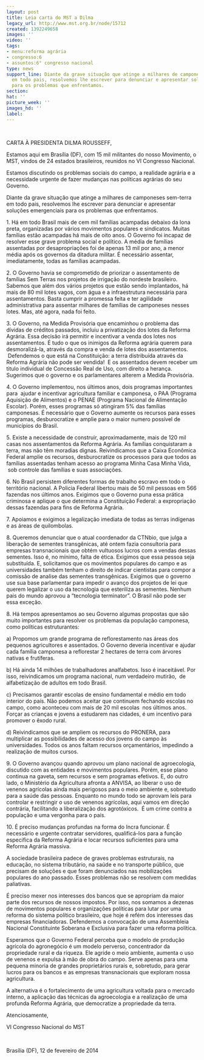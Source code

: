```yaml
---
layout: post
title: Leia carta do MST a Dilma
legacy_url: http://www.mst.org.br/node/15712
created: 1392249658
images: ''
video: ''
tags:
- menu:reforma agrária
- congresso:6
- assuntos:6° congresso nacional
type: news
support_line: Diante da grave situação que atinge a milhares de camponeses sem-terra
  em todo pais, resolvemos lhe escrever para denunciar e apresentar soluções emergenciais
  para os problemas que enfrentamos.
section: 
hat: ''
picture_week: ''
images_hd: ''
label: 
---
```

<p>&nbsp;</p><p>CARTA À PRESIDENTA DILMA ROUSSEFF,&nbsp;</p><p>Estamos aqui em Brasília (DF), com 15 mil militantes do nosso Movimento, o MST, vindos de 24 estados brasileiros, reunidos no VI Congresso Nacional.</p><p>Estamos discutindo os problemas sociais do campo, a realidade agrária e a necessidade urgente de fazer mudanças nas políticas agrárias do seu Governo.</p><p>Diante da grave situação que atinge a milhares de camponeses sem-terra em todo pais, resolvemos lhe escrever para denunciar e apresentar soluções emergenciais para os problemas que enfrentamos.</p><p>1. Há em todo Brasil mais de cem mil famílias acampadas debaixo da lona preta, organizadas por vários movimentos populares e sindicatos. Muitas famílias estão acampadas há mais de oito anos. O Governo foi incapaz de resolver esse grave problema social e político. A média de famílias assentadas por desapropriações foi de apenas 13 mil por ano, a menor média após os governos da ditadura militar. É necessário assentar, imediatamente, todas as famílias acampadas.</p><p>2. O Governo havia se comprometido de priorizar o assentamento de famílias Sem Terras nos projetos de irrigação do nordeste brasileiro. Sabemos que além dos vários projetos que estão sendo implantados, há mais de 80 mil lotes vagos, com água e a infraestrutura necessária para assentamentos. Basta cumprir a promessa feita e ter agilidade administrativa para assentar milhares de famílias de camponeses nesses lotes. Mas, até agora, nada foi feito.</p><p>3. O Governo, na Medida Provisória que encaminhou o problema das dívidas de créditos passados, incluiu a privatização dos lotes da Reforma Agrária. Essa decisão irá permitir e incentivar a venda dos lotes nos assentamentos. É tudo o que os inimigos da Reforma agrária querem para desmoralizá-la, através da compra e venda de lotes dos assentamentos. &nbsp;Defendemos o que está na Constituição: a terra distribuída através da Reforma Agrária não pode ser vendida! &nbsp;E os assentados devem receber um titulo individual de Concessão Real de Uso, com direito a herança. Sugerimos que o governo e os parlamentares alterem a Medida Provisória.</p><p>4. O Governo implementou, nos últimos anos, dois programas importantes para &nbsp;ajudar e incentivar agricultura familiar e camponesa, o PAA (Programa Aquisição de Alimentos) e o PENAE (Programa Nacional de Alimentação Escolar). Porém, esses programas só atingiram 5% das famílias camponesas. É necessário que o Governo aumente os recursos para esses programas, desburocratize e amplie para o maior numero possível de municípios do Brasil.</p><p>5. Existe a necessidade de construir, aproximadamente, mais de 120 mil casas nos assentamentos da Reforma Agrária. As famílias conquistaram a terra, mas não têm moradias dignas. Reivindicamos que a Caixa Econômica Federal amplie os recursos, desburocratize os processos para que todos as famílias assentadas tenham acesso ao programa Minha Casa Minha Vida, &nbsp;sob controle das famílias e suas associações.</p><p>6. No Brasil persistem diferentes formas de trabalho escravo em todo o território nacional. A Policia Federal libertou mais de 50 mil pessoas em 566 fazendas nos últimos anos. Exigimos que o Governo puna essa prática criminosa e aplique o que determina a Constituição Federal: a expropriação dessas fazendas para fins de Reforma Agrária.</p><p>7. Apoiamos e exigimos a legalização imediata de todas as terras indígenas e as áreas de quilombolas.</p><p>8. Queremos denunciar que o atual coordenador da CTNbio, que julga a liberação de sementes transgênicas, até ontem fazia consultoria para empresas transnacionais que obtém vultuosos lucros com a vendas dessas sementes. Isso é, no mínimo, falta de ética. Exigimos que essa pessoa seja substituída. E, solicitamos que os movimentos populares do campo e as universidades também tenham o direito de indicar cientistas para compor a comissão de analise das sementes transgênicas. Exigimos que o governo use sua base parlamentar para impedir o avanço dos projetos de lei que querem legalizar o uso da tecnologia que esteriliza as sementes. Nenhum pais do mundo aprovou a “tecnologia terminator”. O Brasil não pode ser essa exceção.</p><p>8. Há tempos apresentamos ao seu Governo algumas propostas que são muito importantes para resolver os problemas da população camponesa, como políticas estruturantes:</p><p>a) Propomos um grande programa de reflorestamento nas áreas dos pequenos agricultores e assentados. O Governo deveria incentivar e ajudar cada família camponesa a reflorestar 2 hectares de terra com árvores nativas e frutíferas.</p><p>b) Há ainda 14 milhões de trabalhadores analfabetos. Isso é inaceitável. Por isso, reivindicamos um programa nacional, num verdadeiro mutirão, &nbsp;de alfabetização de adultos em todo Brasil.&nbsp;</p><p>c) Precisamos garantir escolas de ensino fundamental e médio em todo interior do país. Não podemos aceitar que continuem fechando escolas no campo, como aconteceu com mais de 20 mil escolas &nbsp;nos últimos anos. Forçar as crianças e jovens a estudarem nas cidades, é um incentivo para promover o êxodo rural.</p><p>d) Reivindicamos que se ampliem os recursos do PRONERA, para multiplicar as possibilidades de acesso dos jovens do campo às universidades. Todos os anos faltam recursos orçamentários, impedindo a realização de muitos cursos.</p><p>9. O Governo avançou quando aprovou um plano nacional de agroecologia, discutido com as entidades e movimentos populares. Porém, esse plano continua na gaveta, sem recursos e sem programas efetivos. E, do outro lado, o Ministério da Agricultura afronta a ANVISA, ao liberar o uso de venenos agrícolas ainda mais perigosos para o meio ambiente e, sobretudo para a saúde das pessoas. Enquanto no mundo todo se aprovam leis para controlar e restringir o uso de venenos agrícolas, aqui vamos em direção contrária, facilitando a liberalização dos agrotóxicos. &nbsp;É um crime contra a população e uma vergonha para o país.</p><p>10. É preciso mudanças profundas na forma do Incra funcionar. É necessário e urgente contratar servidores, qualificá-los para a função especifica da Reforma Agrária e locar recursos suficientes para uma Reforma Agrária massiva.</p><p>A sociedade brasileira padece de graves problemas estruturais, na educação, no sistema tributário, na saúde e no transporte público, que precisam de soluções e que foram denunciados nas mobilizações populares do ano passado. Esses problemas não se resolvem com medidas paliativas.&nbsp;</p><p>É preciso mexer nos interesses dos bancos que se apropriam da maior parte dos recursos de nossos impostos. Por isso, nos somamos a dezenas de movimentos populares e organizações políticas para lutar por uma reforma do sistema político brasileiro, que hoje é refém dos interesses das empresas financiadoras. Defendemos a convocação de uma Assembleia Nacional Constituinte Soberana e Exclusiva para fazer uma reforma política.</p><p>Esperamos que o Governo Federal perceba que o modelo de produção agrícola do agronegócio é um modelo perverso, concentrador da propriedade rural e da riqueza. Ele agride o meio ambiente, aumenta o uso de venenos e expulsa à mão de obra do campo. Serve apenas para uma pequena minoria de grandes proprietários rurais e, sobretudo, para gerar lucros para os bancos e as empresas transnacionais que exploram nossa agricultura.</p><p>A alternativa é o fortalecimento de uma agricultura voltada para o mercado interno, a aplicação das técnicas da agroecologia e a realização de uma profunda Reforma Agrária, que democratize a propriedade da terra.</p><p>Atenciosamente,</p><p>VI Congresso Nacional do MST</p><p>&nbsp;</p><p>Brasília (DF), 12 de fevereiro de 2014</p><div>&nbsp;</div>
